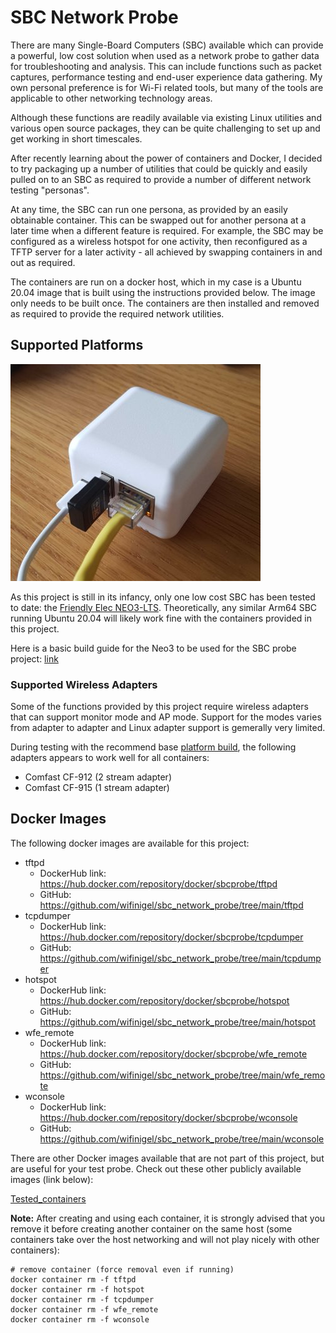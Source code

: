 # SBC Network Probe

There are many Single-Board Computers (SBC) available which can provide a powerful, low cost solution when used as a network probe to gather data for troubleshooting and analysis. This can include functions such as packet captures, performance testing and end-user experience data gathering. My own personal preference is for Wi-Fi related tools, but many of the tools are applicable to other networking technology areas.

Although these functions are readily available via existing Linux utilities and various open source packages, they can be quite challenging to set up and get working in short timescales.

After recently learning about the power of containers and Docker, I decided to try packaging up a number of utilities that could be quickly and easily pulled on to an SBC as required to provide a number of different network testing "personas". 

At any time, the SBC can run one persona, as provided by an easily obtainable container. This can be swapped out for another persona at a later time when a different feature is required. For example, the SBC may be configured as a wireless hotspot for one activity, then reconfigured as a TFTP server for a later activity - all achieved by swapping containers in and out as required.

The containers are run on a docker host, which in my case is a Ubuntu 20.04 image that is built using the instructions provided below. The image only needs to be built once. The containers are then installed and removed as required to provide the required network utilities.

## Supported Platforms
![Neo3 Image](neo3.jpg)

As this project is still in its infancy, only one low cost SBC has been tested to date: the [Friendly Elec NEO3-LTS][neo3]. Theoretically, any similar Arm64 SBC running Ubuntu 20.04 will likely work fine with the containers provided in this project.

Here is a basic build guide for the Neo3 to be used for the SBC probe project: [link][neo3_build]


### Supported Wireless Adapters

Some of the functions provided by this project require wireless adapters that can support monitor mode and AP mode. Support for the modes varies from adapter to adapter and Linux adapter support is gemerally very limited.

During testing with the recommend base [platform build][neo3_build], the following adapters appears to work well for all containers:

* Comfast CF-912  (2 stream adapter)
* Comfast CF-915  (1 stream adapter)

## Docker Images 

The following docker images are available for this project:

* tftpd
    * DockerHub link: https://hub.docker.com/repository/docker/sbcprobe/tftpd
    * GitHub: https://github.com/wifinigel/sbc_network_probe/tree/main/tftpd
* tcpdumper 
    * DockerHub link: https://hub.docker.com/repository/docker/sbcprobe/tcpdumper
    * GitHub: https://github.com/wifinigel/sbc_network_probe/tree/main/tcpdumper
* hotspot
    * DockerHub link: https://hub.docker.com/repository/docker/sbcprobe/hotspot
    * GitHub: https://github.com/wifinigel/sbc_network_probe/tree/main/hotspot
* wfe_remote
    * DockerHub link: https://hub.docker.com/repository/docker/sbcprobe/wfe_remote
    * GitHub: https://github.com/wifinigel/sbc_network_probe/tree/main/wfe_remote
* wconsole
    * DockerHub link: https://hub.docker.com/repository/docker/sbcprobe/wconsole
    * GitHub: https://github.com/wifinigel/sbc_network_probe/tree/main/wconsole

There are other Docker images available that are not part of this project, but are useful for your test probe. Check out these other publicly available images (link below): 

[Tested_containers](Tested_Containers.md)



__Note:__ After creating and using each container, it is strongly advised that you remove it before creating another container on the same host (some containers take over the host networking and will not play nicely with other containers):

```
# remove container (force removal even if running)
docker container rm -f tftpd
docker container rm -f hotspot
docker container rm -f tcpdumper
docker container rm -f wfe_remote
docker container rm -f wconsole
```

<!-- Link list -->
[neo3]: https://www.friendlyarm.com/index.php?route=product/product&product_id=279
[neo3_build]: https://github.com/wifinigel/sbc_network_probe/blob/main/Probe_base_image_build(Neo3).md